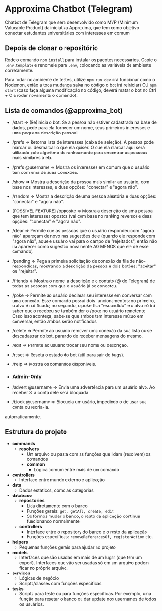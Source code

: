 # Approxima Chatbot (Telegram)

Chatbot de Telegram que será desenvolvido como MVP (Minimum Valueable Product) da iniciativa Approxima, que tem como objetivo conectar estudantes universitáries com interesses em comum.

## Depois de clonar o repositório

Rode o comando `npm install` para instalar os pacotes necessários.
Copie o `.env.template` e renomeie para `.env`, colocando as variáveis de ambiente corretamente.

Para rodar no ambiente de testes, utilize `npm run dev` (irá funcionar como o Nodemon, então a toda mudança salva no código o bot irá reiniciar) OU `npm start` (caso faça alguma modificação no código, deverá matar o bot no Ctrl + C e rodar novamente o comando).

## Lista de comandos (@approxima_bot)

- /start => (Re)inicia o bot. Se a pessoa não estiver cadastrada na base de dados, pede para ela fornecer um nome, seus primeiros interesses e uma pequena descrição pessoal.

- /prefs => Retorna lista de interesses (caixa de seleção). A pessoa pode marcar ou desmarcar o que ela quiser. O que ela marcar aqui será utilizado pelo algoritmo de rankeamento para encontrar as pessoas mais similares à ela.

- /prefs @username => Mostra os interesses em comum que o usuário tem com uma de suas conexões.

- /show => Mostra a descrição da pessoa mais similar ao usuário, com base nos interesses, e duas opções: "conectar" e "agora não".

- /random => Mostra a descrição de uma pessoa aleatória e duas opções: "conectar" e "agora não".

- [POSSIVEL FEATURE] /opposite => Mostra a descrição de uma pessoa que tem interesses opostos (vai com base no ranking reverso) e duas opções: "conectar" e "agora não".

- /clear => Permite que as pessoas que o usuário respondeu com "agora não" apareçam de novo nas sugestões dele (quando ele responde com "agora não", aquele usuário vai para o campo de "rejeitados", então não irá aparecer como sugestão novamente AO MENOS que ele dê esse comando).

- /pending => Pega a primeira solicitação de conexão da fila de não-respondidas, mostrando a descrição da pessoa e dois botões: "aceitar" ou "rejeitar".

- /friends => Mostra o nome, a descrição e o contato (@ do Telegram) de todas as pessoas com que o usuário já se conectou.

- /poke => Permite ao usuário declarar seu interesse em conversar com uma conexão. Esse comando possui dois funcionamentos: no primeiro, o alvo é notificado; no segundo, o poke fica "escondido" e o alvo só irá saber que o recebeu se também der o /poke no usuário remetente. Caso isso aconteça, sabe-se que ambos tem interesse mútuo em conversar, então ambos serão notificados.

- /delete => Permite ao usuário remover uma conexão da sua lista ou se descadastrar do bot, parando de receber mensagens do mesmo.

- /edit => Permite ao usuário trocar seu nome ou descrição.

- /reset => Reseta o estado do bot (útil para sair de bugs).

- /help => Mostra os comandos disponíveis.

-  ### Admin-Only

- /advert @username => Envia uma advertência para um usuário alvo. Ao receber 3, a conta dele será bloquada 

- /block @username => Bloqueia um usário, impedindo o de usar sua conta ou recria-la.

automaticamente. 

## Estrutura do projeto

- **commands**
  - **resolvers**
    - Um arquivo ou pasta com as funções que lidam (resolvem) os comandos
    - **common**
      - Logica comum entre mais de um comando
- **controllers**
  - Interface entre mundo externo e aplicação
- **data**
  - Dados estaticos, como as categorias
- **database**
  - **repositories**
    - Lida diretamente com o banco
    - Funções gerais: `get, getAll, create, edit`
    - Se formos mudar o banco, o resto da aplicação continua funcionando normalmente
  - **controllers**
    - Interface entre o repository do banco e o resto da aplicação
    - Funções especificas: `removeReferencesOf, registerAction` etc.
- **helpers**
  - Pequenas funções gerais para ajudar no projeto
- **models**
  - Interfaces que são usadas em mais de um lugar (que tem um export). Interfaces que vão ser usadas só em um arquivo podem ficar no próprio arquivo.
- **services**
  - Lógicas de negócio
  - Scripts/classes com funções especificas
- **tasks**
  - Scripts para teste ou para funções especificas. Por exemplo, uma função para resetar o banco ou dar update nos usernames de todos os usuários.

